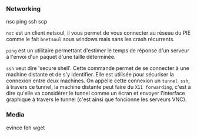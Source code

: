 ### Networking

nsc ping ssh scp

`nsc` est un client netsoul, il vous permet de vous connecter au réseau du PIE
comme le fait `bnetsoul` sous windows mais sans les crash récurrents.

`ping` est un utilitaire permettant d'estimer le temps de réponse d'un serveur
à l'envoi d'un paquet d'une taille déterminée.

`ssh` veut dire 'secure shell'. Cette commande permet de se connecter à une
machine distante et de s'y identifier. Elle est utilisée pour sécuriser la
connexion entre deux machines. On appelle cette connexion un `tunnel ssh`, à
travers ce tunnel, la machine distante peut faire du `X11 forwarding`, c'est à
dire qu'elle va considérer le tunnel comme un écran et envoyer l'interface
graphique à travers le tunnel (c'est ainsi que foncionne les serveurs VNC).

### Media

evince feh wget
